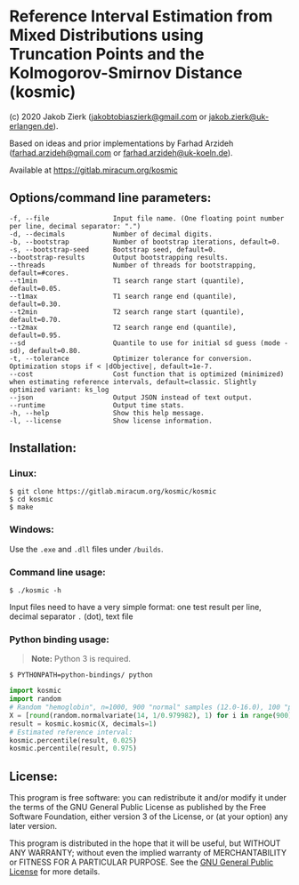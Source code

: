 # Reference Interval Estimation from Mixed Distributions using Truncation Points and the Kolmogorov-Smirnov Distance (kosmic)

(c) 2020 Jakob Zierk (jakobtobiaszierk@gmail.com or jakob.zierk@uk-erlangen.de).

Based on ideas and prior implementations by Farhad Arzideh (farhad.arzideh@gmail.com or farhad.arzideh@uk-koeln.de).

Available at https://gitlab.miracum.org/kosmic

## Options/command line parameters:
    -f, --file                Input file name. (One floating point number per line, decimal separator: ".")
    -d, --decimals            Number of decimal digits.
    -b, --bootstrap           Number of bootstrap iterations, default=0.
    -s, --bootstrap-seed      Bootstrap seed, default=0.
    --bootstrap-results       Output bootstrapping results.
    --threads                 Number of threads for bootstrapping, default=#cores.
    --t1min                   T1 search range start (quantile), default=0.05.
    --t1max                   T1 search range end (quantile), default=0.30.
    --t2min                   T2 search range start (quantile), default=0.70.
    --t2max                   T2 search range end (quantile), default=0.95.
    --sd                      Quantile to use for initial sd guess (mode - sd), default=0.80.
    -t, --tolerance           Optimizer tolerance for conversion. Optimization stops if < |dObjective|, default=1e-7.
    --cost                    Cost function that is optimized (minimized) when estimating reference intervals, default=classic. Slightly optimized variant: ks_log
    --json                    Output JSON instead of text output.
    --runtime                 Output time stats.
    -h, --help                Show this help message.
    -l, --license             Show license information.

## Installation:
### Linux:
```shell
$ git clone https://gitlab.miracum.org/kosmic/kosmic  
$ cd kosmic  
$ make  
```
### Windows:
Use the `.exe` and `.dll` files under `/builds`.
### Command line usage:
```shell
$ ./kosmic -h
```
Input files need to have a very simple format: one test result per line, decimal separator `.` (dot), text file
### Python binding usage:
> **Note:** Python 3 is required.
```shell
$ PYTHONPATH=python-bindings/ python
```
```python
import kosmic
import random
# Random "hemoglobin", n=1000, 900 "normal" samples (12.0-16.0), 100 "pathological" samples (10.0-14.0):
X = [round(random.normalvariate(14, 1/0.979982), 1) for i in range(900)] + [round(random.normalvariate(10, 1/0.979982), 1) for i in range(100)]
result = kosmic.kosmic(X, decimals=1)
# Estimated reference interval:
kosmic.percentile(result, 0.025)
kosmic.percentile(result, 0.975)
```

## License:
This program is free software: you can redistribute it and/or modify
it under the terms of the GNU General Public License as published by
the Free Software Foundation, either version 3 of the License, or
(at your option) any later version.

This program is distributed in the hope that it will be useful,
but WITHOUT ANY WARRANTY; without even the implied warranty of
MERCHANTABILITY or FITNESS FOR A PARTICULAR PURPOSE. See the
[GNU General Public License](GPL_3.0.md) for more details.
